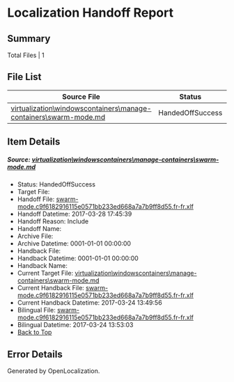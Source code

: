 # <a name='report-top'></a> Localization Handoff Report

## Summary
 Total Files | 1

## File List
 Source File | Status | Details 
 ----------- | ------ | ------- 
 [virtualization\windowscontainers\manage-containers\swarm-mode.md](https://github.com/Microsoft/Virtualization-Documentation-Private/blob/6d78065d1baacd3a781ff14906d4747dd33dc266/virtualization/windowscontainers/manage-containers/swarm-mode.md) | HandedOffSuccess | [Details](#d773bc7d6fdebd4f003678a3889e50df6eb2621e302)

## Item Details
##### <a name='d773bc7d6fdebd4f003678a3889e50df6eb2621e302'></a> Source: [virtualization\windowscontainers\manage-containers\swarm-mode.md](https://github.com/Microsoft/Virtualization-Documentation-Private/blob/6d78065d1baacd3a781ff14906d4747dd33dc266/virtualization/windowscontainers/manage-containers/swarm-mode.md)
* Status: HandedOffSuccess
* Target File: 
* Handoff File: [swarm-mode.c9f6182916115e0571bb233ed668a7a7b9ff8d55.fr-fr.xlf](https://github.com/Microsoft/Virtualization-Documentation-Private.handoff/blob/f46b4a76150c1b11147d9e37aab11774f3056810/ol-handoff/Microsoft/Virtualization-Documentation-Private.fr-fr/live/swarm-mode.c9f6182916115e0571bb233ed668a7a7b9ff8d55.fr-fr.xlf)
* Handoff Datetime: 2017-03-28 17:45:39
* Handoff Reason: Include
* Handoff Name: 
* Archive File: 
* Archive Datetime: 0001-01-01 00:00:00
* Handback File: 
* Handback Datetime: 0001-01-01 00:00:00
* Handback Name: 
* Current Target File: [virtualization\windowscontainers\manage-containers\swarm-mode.md](https://github.com/Microsoft/Virtualization-Documentation-Private.fr-fr/blob/f26914161b3ad0309d88eb88793f5348ea6f3cf4/virtualization/windowscontainers/manage-containers/swarm-mode.md)
* Current Handback File: [swarm-mode.c9f6182916115e0571bb233ed668a7a7b9ff8d55.fr-fr.xlf](https://github.com/Microsoft/Virtualization-Documentation-Private.handback/blob/153d2e388619f6795ecec235dddf19417f923c92/ol-handback/Microsoft/Virtualization-Documentation-Private.fr-fr/live/swarm-mode.c9f6182916115e0571bb233ed668a7a7b9ff8d55.fr-fr.xlf)
* Current Handback Datetime: 2017-03-24 13:49:56
* Bilingual File: [swarm-mode.c9f6182916115e0571bb233ed668a7a7b9ff8d55.fr-fr.xlf](https://github.com/Microsoft/Virtualization-Documentation-Private.handback/blob/153d2e388619f6795ecec235dddf19417f923c92/ol-handback/Microsoft/Virtualization-Documentation-Private.fr-fr/live/swarm-mode.c9f6182916115e0571bb233ed668a7a7b9ff8d55.fr-fr.xlf)
* Bilingual Datetime: 2017-03-24 13:53:03
* [Back to Top](#report-top)


## Error Details

Generated by OpenLocalization.
